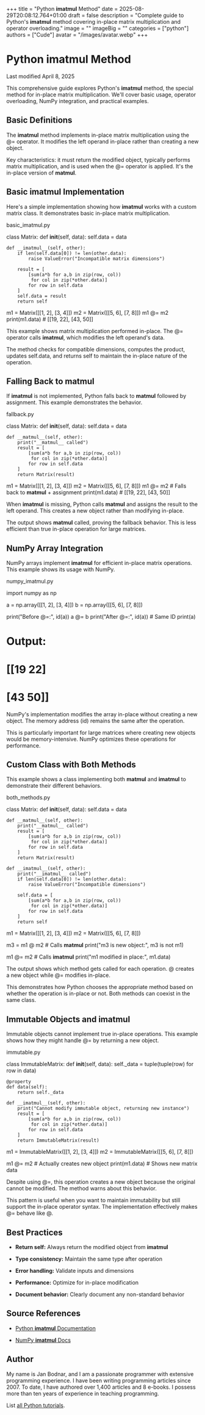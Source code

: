 +++
title = "Python __imatmul__ Method"
date = 2025-08-29T20:08:12.764+01:00
draft = false
description = "Complete guide to Python's __imatmul__ method covering in-place matrix multiplication and operator overloading."
image = ""
imageBig = ""
categories = ["python"]
authors = ["Cude"]
avatar = "/images/avatar.webp"
+++

# Python __imatmul__ Method

Last modified April 8, 2025

This comprehensive guide explores Python's __imatmul__ method, the
special method for in-place matrix multiplication. We'll cover basic usage,
operator overloading, NumPy integration, and practical examples.

## Basic Definitions

The __imatmul__ method implements in-place matrix multiplication
using the @= operator. It modifies the left operand in-place
rather than creating a new object.

Key characteristics: it must return the modified object, typically performs
matrix multiplication, and is used when the @= operator is
applied. It's the in-place version of __matmul__.

## Basic __imatmul__ Implementation

Here's a simple implementation showing how __imatmul__ works with
a custom matrix class. It demonstrates basic in-place matrix multiplication.

basic_imatmul.py
  

class Matrix:
    def __init__(self, data):
        self.data = data
    
    def __imatmul__(self, other):
        if len(self.data[0]) != len(other.data):
            raise ValueError("Incompatible matrix dimensions")
        
        result = [
            [sum(a*b for a,b in zip(row, col)) 
             for col in zip(*other.data)]
            for row in self.data
        ]
        self.data = result
        return self

m1 = Matrix([[1, 2], [3, 4]])
m2 = Matrix([[5, 6], [7, 8]])
m1 @= m2
print(m1.data)  # [[19, 22], [43, 50]]

This example shows matrix multiplication performed in-place. The @=
operator calls __imatmul__, which modifies the left operand's data.

The method checks for compatible dimensions, computes the product, updates
self.data, and returns self to maintain the in-place
nature of the operation.

## Falling Back to __matmul__

If __imatmul__ is not implemented, Python falls back to
__matmul__ followed by assignment. This example demonstrates
the behavior.

fallback.py
  

class Matrix:
    def __init__(self, data):
        self.data = data
    
    def __matmul__(self, other):
        print("__matmul__ called")
        result = [
            [sum(a*b for a,b in zip(row, col)) 
             for col in zip(*other.data)]
            for row in self.data
        ]
        return Matrix(result)

m1 = Matrix([[1, 2], [3, 4]])
m2 = Matrix([[5, 6], [7, 8]])
m1 @= m2  # Falls back to __matmul__ + assignment
print(m1.data)  # [[19, 22], [43, 50]]

When __imatmul__ is missing, Python calls __matmul__
and assigns the result to the left operand. This creates a new object rather
than modifying in-place.

The output shows __matmul__ called, proving the fallback behavior.
This is less efficient than true in-place operation for large matrices.

## NumPy Array Integration

NumPy arrays implement __imatmul__ for efficient in-place matrix
operations. This example shows its usage with NumPy.

numpy_imatmul.py
  

import numpy as np

a = np.array([[1, 2], [3, 4]])
b = np.array([[5, 6], [7, 8]])

print("Before @=:", id(a))
a @= b
print("After @=:", id(a))  # Same ID
print(a)
# Output:
# [[19 22]
# [43 50]]

NumPy's implementation modifies the array in-place without creating a new
object. The memory address (id) remains the same after the
operation.

This is particularly important for large matrices where creating new objects
would be memory-intensive. NumPy optimizes these operations for performance.

## Custom Class with Both Methods

This example shows a class implementing both __matmul__ and
__imatmul__ to demonstrate their different behaviors.

both_methods.py
  

class Matrix:
    def __init__(self, data):
        self.data = data
    
    def __matmul__(self, other):
        print("__matmul__ called")
        result = [
            [sum(a*b for a,b in zip(row, col)) 
             for col in zip(*other.data)]
            for row in self.data
        ]
        return Matrix(result)
    
    def __imatmul__(self, other):
        print("__imatmul__ called")
        if len(self.data[0]) != len(other.data):
            raise ValueError("Incompatible dimensions")
        
        self.data = [
            [sum(a*b for a,b in zip(row, col)) 
             for col in zip(*other.data)]
            for row in self.data
        ]
        return self

m1 = Matrix([[1, 2], [3, 4]])
m2 = Matrix([[5, 6], [7, 8]])

m3 = m1 @ m2  # Calls __matmul__
print("m3 is new object:", m3 is not m1)

m1 @= m2  # Calls __imatmul__
print("m1 modified in place:", m1.data)

The output shows which method gets called for each operation. @
creates a new object while @= modifies in-place.

This demonstrates how Python chooses the appropriate method based on whether
the operation is in-place or not. Both methods can coexist in the same class.

## Immutable Objects and __imatmul__

Immutable objects cannot implement true in-place operations. This example shows
how they might handle @= by returning a new object.

immutable.py
  

class ImmutableMatrix:
    def __init__(self, data):
        self._data = tuple(tuple(row) for row in data)
    
    @property
    def data(self):
        return self._data
    
    def __imatmul__(self, other):
        print("Cannot modify immutable object, returning new instance")
        result = [
            [sum(a*b for a,b in zip(row, col)) 
             for col in zip(*other.data)]
            for row in self.data
        ]
        return ImmutableMatrix(result)

m1 = ImmutableMatrix([[1, 2], [3, 4]])
m2 = ImmutableMatrix([[5, 6], [7, 8]])

m1 @= m2  # Actually creates new object
print(m1.data)  # Shows new matrix data

Despite using @=, this operation creates a new object because
the original cannot be modified. The method warns about this behavior.

This pattern is useful when you want to maintain immutability but still
support the in-place operator syntax. The implementation effectively makes
@= behave like @.

## Best Practices

- **Return self:** Always return the modified object from __imatmul__

- **Type consistency:** Maintain the same type after operation

- **Error handling:** Validate inputs and dimensions

- **Performance:** Optimize for in-place modification

- **Document behavior:** Clearly document any non-standard behavior

## Source References

- [Python __imatmul__ Documentation](https://docs.python.org/3/reference/datamodel.html#object.__imatmul__)

- [NumPy __imatmul__ Docs](https://numpy.org/doc/stable/reference/generated/numpy.ndarray.__imatmul__.html)

## Author

My name is Jan Bodnar, and I am a passionate programmer with extensive
programming experience. I have been writing programming articles since 2007.
To date, I have authored over 1,400 articles and 8 e-books. I possess more
than ten years of experience in teaching programming.

List [all Python tutorials](/python/).